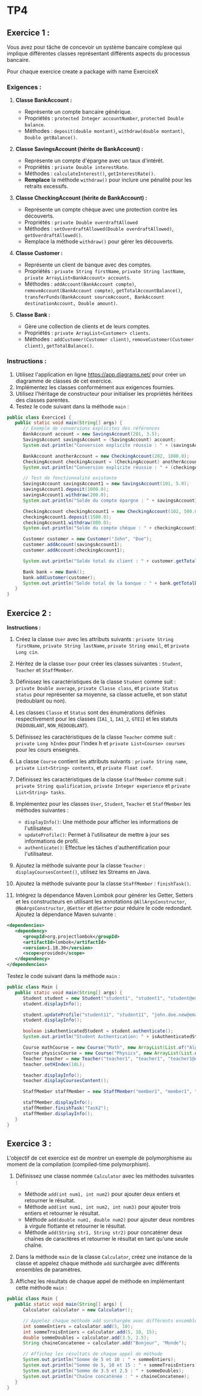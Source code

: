 # TP4
## Exercice 1 :

Vous avez pour tâche de concevoir un système bancaire complexe qui implique différentes classes représentant différents aspects du processus bancaire.

Pour chaque exercice create a package with name ExerciceX
### Exigences :

1. **Classe BankAccount :**
    - Représente un compte bancaire générique.
    - Propriétés : `protected Integer accountNumber`, `protected Double balance`.
    - Méthodes : `deposit(double montant)`, `withdraw(double montant)`, `Double getBalance()`.

2. **Classe SavingsAccount (hérite de BankAccount) :**
    - Représente un compte d'épargne avec un taux d'intérêt.
    - Propriétés : `private Double interestRate`.
    - Méthodes : `calculateInterest()`, `getInterestRate()`.
    - **Remplace** la méthode `withdraw()` pour inclure une pénalité pour les retraits excessifs.

3. **Classe CheckingAccount (hérite de BankAccount) :**
    - Représente un compte chèque avec une protection contre les découverts.
    - Propriétés : `private Double overdraftAllowed`
    - Méthodes : `setOverdraftAllowed(Double overdraftAllowed)`, `getOverdraftAllowed()`.
    - Remplace la méthode `withdraw()` pour gérer les découverts.

4. **Classe Customer :**
    - Représente un client de banque avec des comptes.
    - Propriétés : `private String firstName`, `private String lastName`, `private ArrayList<BankAccount> accounts`.
    - Méthodes : `addAccount(BankAccount compte)`, `removeAccount(BankAccount compte)`, `getTotalAccountBalance()`, `transferFunds(BankAccount sourceAccount, BankAccount destinationAccount, Double amount)`.

5. **Classe Bank :**
    - Gère une collection de clients et de leurs comptes.
    - Propriétés : `private ArrayList<Customer> clients`.
    - Méthodes : `addCustomer(Customer client)`, `removeCustomer(Customer client)`, `getTotalBalance()`.

### Instructions :
1. Utilisez l'application en ligne https://app.diagrams.net/ pour créer un diagramme de classes de cet exercice.
2. Implémentez les classes conformément aux exigences fournies.
3. Utilisez l'héritage de constructeur pour initialiser les propriétés héritées des classes parentes.
4. Testez le code suivant dans la méthode `main` :

```java
public class Exercice1 {
   public static void main(String[] args) {
      // Exemple de conversions explicites des références
      BankAccount account = new SavingsAccount(201, 3.5);
      SavingsAccount savingsAccount = (SavingsAccount) account;
      System.out.println("Conversion explicite réussie : " + (savingsAccount != null));

      BankAccount anotherAccount = new CheckingAccount(202, 1000.0);
      CheckingAccount checkingAccount = (CheckingAccount) anotherAccount;
      System.out.println("Conversion explicite réussie : " + (checkingAccount != null));

      // Test de fonctionnalité existante
      SavingsAccount savingsAccount1 = new SavingsAccount(101, 5.0);
      savingsAccount1.deposit(1000.0);
      savingsAccount1.withdraw(200.0);
      System.out.println("Solde du compte épargne : " + savingsAccount1.getBalance());

      CheckingAccount checkingAccount1 = new CheckingAccount(102, 500.0);
      checkingAccount1.deposit(1500.0);
      checkingAccount1.withdraw(800.0);
      System.out.println("Solde du compte chèque : " + checkingAccount1.getBalance());

      Customer customer = new Customer("John", "Doe");
      customer.addAccount(savingsAccount1);
      customer.addAccount(checkingAccount1);

      System.out.println("Solde total du client : " + customer.getTotalAccountBalance());

      Bank bank = new Bank();
      bank.addCustomer(customer);
      System.out.println("Solde total de la banque : " + bank.getTotalBalance());
   }
}
```

## Exercice 2 :

**Instructions :**

1. Créez la classe `User` avec les attributs suivants : `private String firstName`, `private String lastName`, `private String email`, et `private Long cin`.

2. Héritez de la classe `User` pour créer les classes suivantes : `Student`, `Teacher` et `StaffMember`.

3. Définissez les caractéristiques de la classe `Student` comme suit : `private Double average`, `private Classe class`, et `private Status status` pour représenter sa moyenne, sa classe actuelle, et son statut (redoublant ou non).

4. Les classes `Classe` et `Status` sont des énumérations définies respectivement pour les classes (`IA1_1`, `IA1_2`, `GTE1`) et les statuts (`REDOUBLANT`, `NON_REDOUBLANT`).

5. Définissez les caractéristiques de la classe `Teacher` comme suit : `private Long hIndex` pour l'index h et `private List<Course> courses` pour les cours enseignés.

6. La classe `Course` contient les attributs suivants : `private String name`, `private List<String> contents`, et `private Float coef`.

7. Définissez les caractéristiques de la classe `StaffMember` comme suit : `private String qualification`, `private Integer experience` et `private List<String> tasks`.

8. Implémentez pour les classes `User`, `Student`, `Teacher` et `StaffMember` les méthodes suivantes :
    - `displayInfo()`: Une méthode pour afficher les informations de l'utilisateur.
    - `updateProfile()`: Permet à l'utilisateur de mettre à jour ses informations de profil.
    - `authenticate()`: Effectue les tâches d'authentification pour l'utilisateur.

9. Ajoutez la méthode suivante pour la classe `Teacher` : `displayCoursesContent()`, utilisez les Streams en Java.

10. Ajoutez la méthode suivante pour la classe `StaffMember` : `finishTask()`.

11. Intégrez la dépendance Maven Lombok pour générer les Getter, Setters et les constructeurs en utilisant les annotations `@AllArgsConstructor`, `@NoArgsConstructor`, `@Getter` et `@Setter` pour réduire le code redondant. Ajoutez la dépendance Maven suivante :
```xml
<dependencies>
   <dependency>
      <groupId>org.projectlombok</groupId>
      <artifactId>lombok</artifactId>
      <version>1.18.30</version>
      <scope>provided</scope>
   </dependency>
</dependencies>
```

Testez le code suivant dans la méthode `main` :
```java
public class Main {
   public static void main(String[] args) {
      Student student = new Student("student1", "student1", "student@email.com", 12345L, 15.0, Classe.IA1_2, Status.NON_REDOUBLANT);
      student.displayInfo();

      student.updateProfile("student11", "student11", "john.doe.new@email.com");
      student.displayInfo();

      boolean isAuthenticatedStudent = student.authenticate();
      System.out.println("Student Authentication: " + isAuthenticatedStudent);

      Course mathCourse = new Course("Math", new ArrayList(List.of("Algebra", "Calculus")), 2.0f);
      Course physicsCourse = new Course("Physics", new ArrayList(List.of("Mechanics", "Thermodynamics")), 1.5f);
      Teacher teacher = new Teacher("teacher1", "teacher1", "teacher1@email.com", 67890L, 12L, new ArrayList(List.of(mathCourse, physicsCourse)));
      teacher.setHIndex(10L);

      teacher.displayInfo();
      teacher.displayCoursesContent();

      StaffMember staffMember = new StaffMember("member1", "member1", "member1@email.com", 11111L, "Engineer", 5, new ArrayList(List.of("Task1", "Task2", "Task3")));

      staffMember.displayInfo();
      staffMember.finishTask("Task2");
      staffMember.displayInfo();
   }
}

```

## Exercice 3 :

L'objectif de cet exercice est de montrer un exemple de polymorphisme au moment de la compilation (compiled-time polymorphism).

1. Définissez une classe nommée `Calculator` avec les méthodes suivantes :
    - Méthode `add(int num1, int num2)` pour ajouter deux entiers et retourner le résultat.
    - Méthode `add(int num1, int num2, int num3)` pour ajouter trois entiers et retourner le résultat.
    - Méthode `add(double num1, double num2)` pour ajouter deux nombres à virgule flottante et retourner le résultat.
    - Méthode `add(String str1, String str2)` pour concaténer deux chaînes de caractères et retourner le résultat en tant qu'une seule chaîne.

2. Dans la méthode `main` de la classe `Calculator`, créez une instance de la classe et appelez chaque méthode `add` surchargée avec différents ensembles de paramètres.

3. Affichez les résultats de chaque appel de méthode en implémentant cette méthode `main` :

```java
public class Main {
   public static void main(String[] args) {
      Calculator calculator = new Calculator();

      // Appelez chaque méthode add surchargée avec différents ensembles de paramètres
      int sommeEntiers = calculator.add(5, 10);
      int sommeTroisEntiers = calculator.add(5, 10, 15);
      double sommeDoubles = calculator.add(3.5, 2.5);
      String chaineConcatenee = calculator.add("Bonjour", "Monde");

      // Affichez les résultats de chaque appel de méthode
      System.out.println("Somme de 5 et 10 : " + sommeEntiers);
      System.out.println("Somme de 5, 10 et 15 : " + sommeTroisEntiers);
      System.out.println("Somme de 3.5 et 2.5 : " + sommeDoubles);
      System.out.println("Chaîne concaténée : " + chaineConcatenee);
   }
}
```

